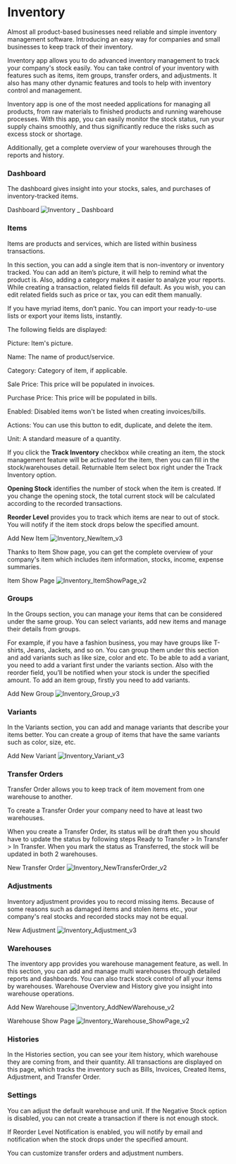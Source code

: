 Inventory
============

Almost all product-based businesses need reliable and simple inventory management software. Introducing an easy way for companies and small businesses to keep track of their inventory.

Inventory app allows you to do advanced inventory management to track your company's stock easily. You can take control of your inventory with features such as items, item groups, transfer orders, and adjustments. It also has many other dynamic features and tools to help with inventory control and management.

Inventory app is one of the most needed applications for managing all products, from raw materials to finished products and running warehouse processes. With this app, you can easily monitor the stock status, run your supply chains smoothly, and thus significantly reduce the risks such as excess stock or shortage.

Additionally, get a complete overview of your warehouses through the reports and history.

### Dashboard

The dashboard gives insight into your stocks, sales, and purchases of inventory-tracked items.

Dashboard
![Inventory _ Dashboard](https://user-images.githubusercontent.com/81233281/141702964-c90cf57f-9fe3-4ca4-a014-49ba06ddbd8b.gif)


### Items

Items are products and services, which are listed within business transactions.

In this section, you can add a single item that is non-inventory or inventory tracked.  You can add an item’s picture, it will help to remind what the product is. Also, adding a category makes it easier to analyze your reports. While creating a transaction, related fields fill default. As you wish, you can edit related fields such as price or tax, you can edit them manually.

If you have myriad items, don’t panic. You can import your ready-to-use lists or export your items lists, instantly.

The following fields are displayed:

Picture: Item's picture.

Name: The name of product/service.

Category: Category of item, if applicable.

Sale Price: This price will be populated in invoices.

Purchase Price: This price will be populated in bills.

Enabled: Disabled items won't be listed when creating invoices/bills.

Actions: You can use this button to edit, duplicate, and delete the item.

Unit: A standard measure of a quantity.

If you click the **Track Inventory** checkbox while creating an item, the stock management feature will be activated for the item, then you can fill in the stock/warehouses detail. Returnable Item select box right under the Track Inventory option.

**Opening Stock** identifies the number of stock when the item is created. If you change the opening stock, the total current stock will be calculated according to the recorded transactions.

**Reorder Level** provides you to track which items are near to out of stock. You will notify if the item stock drops below the specified amount. 

Add New Item
![Inventory_NewItem_v3](https://user-images.githubusercontent.com/81233281/141702834-8b444529-48ec-4823-af08-60487100e766.gif)

Thanks to Item Show page, you can get the complete overview of your company's item which includes item information, stocks, income, expense summaries.

Item Show Page
![Inventory_ItemShowPage_v2](https://user-images.githubusercontent.com/81233281/141702843-e7e011ca-e3d0-4dae-aba6-fbff14c9bcf3.gif)

### Groups

In the Groups section, you can manage your items that can be considered under the same group. You can select variants, add new items and manage their details from groups.

For example, if you have a fashion business, you may have groups like T-shirts, Jeans, Jackets, and so on. You can group them under this section and add variants such as like size, color and etc. To be able to add a variant, you need to add a variant first under the variants section. Also with the reorder field, you’ll be notified when your stock is under the specified amount. To add an item group, firstly you need to add variants.

Add New Group
![Inventory_Group_v3](https://user-images.githubusercontent.com/81233281/141702853-06ad96a2-bc29-49aa-ae54-137fb5ed7888.gif)

### Variants

In the Variants section, you can add and manage variants that describe your items better. You can create a group of items that have the same variants such as color, size, etc.

Add New Variant
![Inventory_Variant_v3](https://user-images.githubusercontent.com/81233281/141702858-0d60e5f4-c3b5-43f6-a52a-fdc17361413a.gif)

### Transfer Orders

Transfer Order allows you to keep track of item movement from one warehouse to another.

To create a Transfer Order your company need to have at least two warehouses.

When you create a Transfer Order, its status will be draft then you should have to update the status by following steps Ready to Transfer > In Transfer > In Transfer. When you mark the status as Transferred, the stock will be updated in both 2 warehouses.

New Transfer Order
![Inventory_NewTransferOrder_v2](https://user-images.githubusercontent.com/81233281/141702869-26e0cc4b-d389-4c88-a2d0-05f53889cc00.gif)

### Adjustments

Inventory adjustment provides you to record missing items. Because of some reasons such as damaged items and stolen items etc., your company's real stocks and recorded stocks may not be equal.

New Adjustment
![Inventory_Adjustment_v3](https://user-images.githubusercontent.com/81233281/141702882-2b27bc5f-c949-4eac-a523-334cd37da643.gif)

### Warehouses

The inventory app provides you warehouse management feature, as well. In this section, you can add and manage multi warehouses through detailed reports and dashboards. You can also track stock control of all your items by warehouses. Warehouse Overview and History give you insight into warehouse operations.

Add New Warehouse
![Inventory_AddNewWarehouse_v2](https://user-images.githubusercontent.com/81233281/141702890-1da16c78-e9ad-4e2c-ba59-377b9bf73dd4.gif)

Warehouse Show Page
![Inventory_Warehouse_ShowPage_v2](https://user-images.githubusercontent.com/81233281/141702900-ad79b56c-4aba-43f1-b8a8-ff3aa9a103e2.gif)

### Histories

In the Histories section, you can see your item history, which warehouse they are coming from, and their quantity. All transactions are displayed on this page, which tracks the inventory such as Bills, Invoices, Created Items, Adjustment, and Transfer Order.

### Settings

You can adjust the default warehouse and unit. If the Negative Stock option is disabled, you can not create a transaction if there is not enough stock.

If Reorder Level Notification is enabled, you will notify by email and notification when the stock drops under the specified amount.

You can customize transfer orders and adjustment numbers.

###
